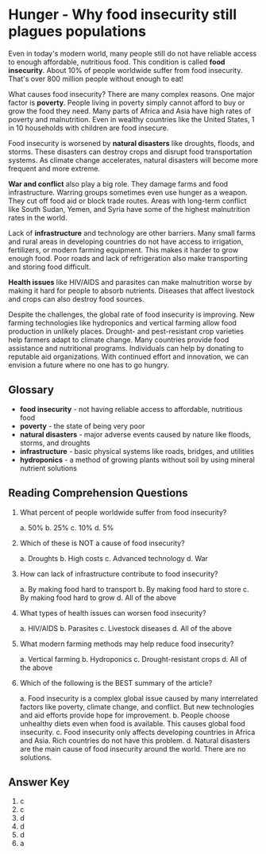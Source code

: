 # Hunger - Why food insecurity still plagues populations

Even in today's modern world, many people still do not have reliable access to enough affordable, nutritious food. This condition is called **food insecurity**. About 10% of people worldwide suffer from food insecurity. That's over 800 million people without enough to eat!

What causes food insecurity? There are many complex reasons. One major factor is **poverty**. People living in poverty simply cannot afford to buy or grow the food they need. Many parts of Africa and Asia have high rates of poverty and malnutrition. Even in wealthy countries like the United States, 1 in 10 households with children are food insecure.

Food insecurity is worsened by **natural disasters** like droughts, floods, and storms. These disasters can destroy crops and disrupt food transportation systems. As climate change accelerates, natural disasters will become more frequent and more extreme.

**War and conflict** also play a big role. They damage farms and food infrastructure. Warring groups sometimes even use hunger as a weapon. They cut off food aid or block trade routes. Areas with long-term conflict like South Sudan, Yemen, and Syria have some of the highest malnutrition rates in the world.

Lack of **infrastructure** and technology are other barriers. Many small farms and rural areas in developing countries do not have access to irrigation, fertilizers, or modern farming equipment. This makes it harder to grow enough food. Poor roads and lack of refrigeration also make transporting and storing food difficult.

**Health issues** like HIV/AIDS and parasites can make malnutrition worse by making it hard for people to absorb nutrients. Diseases that affect livestock and crops can also destroy food sources.

Despite the challenges, the global rate of food insecurity is improving. New farming technologies like hydroponics and vertical farming allow food production in unlikely places. Drought- and pest-resistant crop varieties help farmers adapt to climate change. Many countries provide food assistance and nutritional programs. Individuals can help by donating to reputable aid organizations. With continued effort and innovation, we can envision a future where no one has to go hungry.

## Glossary

- **food insecurity** - not having reliable access to affordable, nutritious food
- **poverty** - the state of being very poor
- **natural disasters** - major adverse events caused by nature like floods, storms, and droughts
- **infrastructure** - basic physical systems like roads, bridges, and utilities
- **hydroponics** - a method of growing plants without soil by using mineral nutrient solutions

## Reading Comprehension Questions

1. What percent of people worldwide suffer from food insecurity?

   a. 50%
   b. 25%
   c. 10%
   d. 5%

2. Which of these is NOT a cause of food insecurity?

   a. Droughts
   b. High costs
   c. Advanced technology
   d. War

3. How can lack of infrastructure contribute to food insecurity?

   a. By making food hard to transport
   b. By making food hard to store
   c. By making food hard to grow
   d. All of the above

4. What types of health issues can worsen food insecurity?

   a. HIV/AIDS
   b. Parasites
   c. Livestock diseases
   d. All of the above

5. What modern farming methods may help reduce food insecurity?

   a. Vertical farming
   b. Hydroponics
   c. Drought-resistant crops
   d. All of the above

6. Which of the following is the BEST summary of the article?

   a. Food insecurity is a complex global issue caused by many interrelated factors like poverty, climate change, and conflict. But new technologies and aid efforts provide hope for improvement.
   b. People choose unhealthy diets even when food is available. This causes global food insecurity.
   c. Food insecurity only affects developing countries in Africa and Asia. Rich countries do not have this problem.
   d. Natural disasters are the main cause of food insecurity around the world. There are no solutions.

## Answer Key

1. c
2. c
3. d
4. d
5. d
6. a

